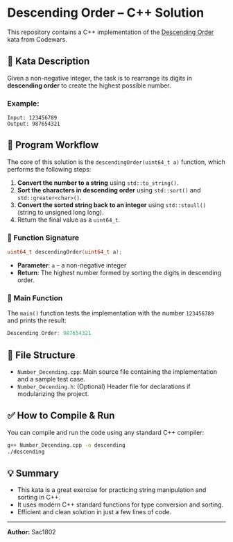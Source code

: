 ﻿# Descending Order – C++ Solution

This repository contains a C++ implementation of the [Descending Order](https://www.codewars.com/kata/5467e4d82edf8bbf40000155/cpp) kata from Codewars.

## 🧠 Kata Description

Given a non-negative integer, the task is to rearrange its digits in **descending order** to create the highest possible number.

### Example:

```text
Input: 123456789  
Output: 987654321
````

## 🧩 Program Workflow

The core of this solution is the `descendingOrder(uint64_t a)` function, which performs the following steps:

1. **Convert the number to a string** using `std::to_string()`.
2. **Sort the characters in descending order** using `std::sort()` and `std::greater<char>()`.
3. **Convert the sorted string back to an integer** using `std::stoull()` (string to unsigned long long).
4. Return the final value as a `uint64_t`.

### 🔧 Function Signature

```cpp
uint64_t descendingOrder(uint64_t a);
```

* **Parameter**: `a` – a non-negative integer
* **Return**: The highest number formed by sorting the digits in descending order.

### 🚀 Main Function

The `main()` function tests the implementation with the number `123456789` and prints the result:

```cpp
Descending Order: 987654321
```

## 📁 File Structure

* `Number_Decending.cpp`: Main source file containing the implementation and a sample test case.
* `Number_Decending.h`: (Optional) Header file for declarations if modularizing the project.

## ✅ How to Compile & Run

You can compile and run the code using any standard C++ compiler:

```bash
g++ Number_Decending.cpp -o descending
./descending
```

## 💡 Summary

* This kata is a great exercise for practicing string manipulation and sorting in C++.
* It uses modern C++ standard functions for type conversion and sorting.
* Efficient and clean solution in just a few lines of code.

---

**Author:** Sac1802